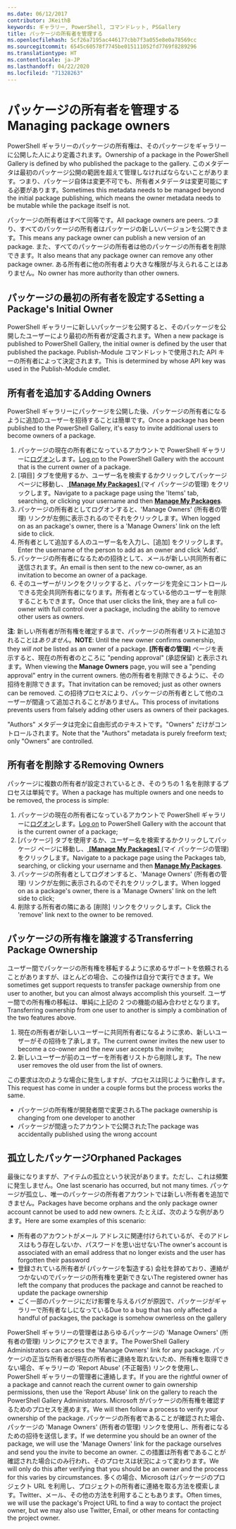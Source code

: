 ```yaml
---
ms.date: 06/12/2017
contributor: JKeithB
keywords: ギャラリー, PowerShell, コマンドレット, PSGallery
title: パッケージの所有者を管理する
ms.openlocfilehash: 5cf26a7195ac446177cbb7f3a055e8e0a78569cc
ms.sourcegitcommit: 6545c60578f7745be015111052fd7769f8289296
ms.translationtype: HT
ms.contentlocale: ja-JP
ms.lasthandoff: 04/22/2020
ms.locfileid: "71328263"
---
```

# <a name="managing-package-owners"></a><span data-ttu-id="637b3-103">パッケージの所有者を管理する</span><span class="sxs-lookup"><span data-stu-id="637b3-103">Managing package owners</span></span>

<span data-ttu-id="637b3-104">PowerShell ギャラリーのパッケージの所有権は、そのパッケージをギャラリーに公開した人により定義されます。</span><span class="sxs-lookup"><span data-stu-id="637b3-104">Ownership of a package in the PowerShell Gallery is defined by who published the package to the gallery.</span></span>
<span data-ttu-id="637b3-105">このメタデータは最初のパッケージ公開の範囲を超えて管理しなければならないことがあります。つまり、パッケージ自体は変更不可でも、所有者メタデータは変更可能にする必要があります。</span><span class="sxs-lookup"><span data-stu-id="637b3-105">Sometimes this metadata needs to be managed beyond the initial package publishing, which means the owner metadata needs to be mutable while the package itself is not.</span></span>

<span data-ttu-id="637b3-106">パッケージの所有者はすべて同等です。</span><span class="sxs-lookup"><span data-stu-id="637b3-106">All package owners are peers.</span></span>
<span data-ttu-id="637b3-107">つまり、すべてのパッケージの所有者はパッケージの新しいバージョンを公開できます。</span><span class="sxs-lookup"><span data-stu-id="637b3-107">This means any package owner can publish a new version of an package.</span></span> <span data-ttu-id="637b3-108">また、すべてのパッケージの所有者は他のパッケージの所有者を削除できます。</span><span class="sxs-lookup"><span data-stu-id="637b3-108">It also means that any package owner can remove any other package owner.</span></span>
<span data-ttu-id="637b3-109">ある所有者に他の所有者より大きな権限が与えられることはありません。</span><span class="sxs-lookup"><span data-stu-id="637b3-109">No owner has more authority than other owners.</span></span>

## <a name="setting-a-packages-initial-owner"></a><span data-ttu-id="637b3-110">パッケージの最初の所有者を設定する</span><span class="sxs-lookup"><span data-stu-id="637b3-110">Setting a Package's Initial Owner</span></span>

<span data-ttu-id="637b3-111">PowerShell ギャラリーに新しいパッケージを公開すると、そのパッケージを公開したユーザーにより最初の所有者が定義されます。</span><span class="sxs-lookup"><span data-stu-id="637b3-111">When a new package is published to PowerShell Gallery, the initial owner is defined by the user that published the package.</span></span> <span data-ttu-id="637b3-112">Publish-Module コマンドレットで使用された API キーの所有者によって決定されます。</span><span class="sxs-lookup"><span data-stu-id="637b3-112">This is determined by whose API key was used in the Publish-Module cmdlet.</span></span>

## <a name="adding-owners"></a><span data-ttu-id="637b3-113">所有者を追加する</span><span class="sxs-lookup"><span data-stu-id="637b3-113">Adding Owners</span></span>

<span data-ttu-id="637b3-114">PowerShell ギャラリーにパッケージを公開した後、パッケージの所有者になるように追加のユーザーを招待することは簡単です。</span><span class="sxs-lookup"><span data-stu-id="637b3-114">Once a package has been published to the PowerShell Gallery, it's easy to invite additional users to become owners of a package.</span></span>

1. <span data-ttu-id="637b3-115">パッケージの現在の所有者になっているアカウントで PowerShell ギャラリーに[ログオン](https://powershellgallery.com/users/account/LogOn)します。</span><span class="sxs-lookup"><span data-stu-id="637b3-115">[Log on](https://powershellgallery.com/users/account/LogOn) to the PowerShell Gallery with the account that is the current owner of a package.</span></span>
2. <span data-ttu-id="637b3-116">[項目] タブを使用するか、ユーザー名を検索するかクリックしてパッケージ ページに移動し、[ **[Manage My Packages]** ](https://www.powershellgallery.com/account/Packages) \(マイ パッケージの管理) をクリックします。</span><span class="sxs-lookup"><span data-stu-id="637b3-116">Navigate to a package page using the 'Items' tab, searching, or clicking your username and then [**Manage My Packages**](https://www.powershellgallery.com/account/Packages).</span></span>
3. <span data-ttu-id="637b3-117">パッケージの所有者としてログオンすると、'Manage Owners' (所有者の管理) リンクが左側に表示されるのでそれをクリックします。</span><span class="sxs-lookup"><span data-stu-id="637b3-117">When logged on as an package's owner, there is a 'Manage Owners' link on the left side to click.</span></span>
4. <span data-ttu-id="637b3-118">所有者として追加する人のユーザー名を入力し、[追加] をクリックします。</span><span class="sxs-lookup"><span data-stu-id="637b3-118">Enter the username of the person to add as an owner and click 'Add'.</span></span>
5. <span data-ttu-id="637b3-119">パッケージの所有者になるための招待として、メールが新しい共同所有者に送信されます。</span><span class="sxs-lookup"><span data-stu-id="637b3-119">An email is then sent to the new co-owner, as an invitation to become an owner of a package.</span></span>
6. <span data-ttu-id="637b3-120">そのユーザーがリンクをクリックすると、パッケージを完全にコントロールできる完全共同所有者になります。所有者となっている他のユーザーを削除することもできます。</span><span class="sxs-lookup"><span data-stu-id="637b3-120">Once that user clicks the link, they are a full co-owner with full control over a package, including the ability to remove other users as owners.</span></span>

<span data-ttu-id="637b3-121">**注**: 新しい所有者が所有権を確定するまで、パッケージの所有者リストに追加されることは*ありません*。</span><span class="sxs-lookup"><span data-stu-id="637b3-121">**NOTE**: Until the new owner confirms ownership, they *will not* be listed as an owner of a package.</span></span>
<span data-ttu-id="637b3-122">**[所有者の管理]** ページを表示すると、現在の所有者のところに "pending approval" (承認保留) と表示されます。</span><span class="sxs-lookup"><span data-stu-id="637b3-122">When viewing the **Manage Owners** page, you will see a "pending approval" entry in the current owners.</span></span>
<span data-ttu-id="637b3-123">他の所有者を削除できるように、その招待を削除できます。</span><span class="sxs-lookup"><span data-stu-id="637b3-123">That invitation can be removed; just as other owners can be removed.</span></span>
<span data-ttu-id="637b3-124">この招待プロセスにより、パッケージの所有者として他のユーザーが間違って追加されることがありません。</span><span class="sxs-lookup"><span data-stu-id="637b3-124">This process of invitations prevents users from falsely adding other users as owners of their packages.</span></span>

<span data-ttu-id="637b3-125">"Authors" メタデータは完全に自由形式のテキストです。"Owners" だけがコントロールされます。</span><span class="sxs-lookup"><span data-stu-id="637b3-125">Note that the "Authors" metadata is purely freeform text; only "Owners" are controlled.</span></span>


## <a name="removing-owners"></a><span data-ttu-id="637b3-126">所有者を削除する</span><span class="sxs-lookup"><span data-stu-id="637b3-126">Removing Owners</span></span>

<span data-ttu-id="637b3-127">パッケージに複数の所有者が設定されているとき、そのうちの 1 名を削除するプロセスは単純です。</span><span class="sxs-lookup"><span data-stu-id="637b3-127">When a package has multiple owners and one needs to be removed, the process is simple:</span></span>

1. <span data-ttu-id="637b3-128">パッケージの現在の所有者になっているアカウントで PowerShell ギャラリーに[ログオン](https://powershellgallery.com/users/account/LogOn)します。</span><span class="sxs-lookup"><span data-stu-id="637b3-128">[Log on](https://powershellgallery.com/users/account/LogOn) to PowerShell Gallery with the account that is the current owner of a package;</span></span>
2. <span data-ttu-id="637b3-129">[パッケージ] タブを使用するか、ユーザー名を検索するかクリックしてパッケージ ページに移動し、[ **[Manage My Packages]** ](https://www.powershellgallery.com/account/Packages) \(マイ パッケージの管理) をクリックします。</span><span class="sxs-lookup"><span data-stu-id="637b3-129">Navigate to a package page using the Packages tab, searching, or clicking your username and then [**Manage My Packages**](https://www.powershellgallery.com/account/Packages).</span></span>
3. <span data-ttu-id="637b3-130">パッケージの所有者としてログオンすると、'Manage Owners' (所有者の管理) リンクが左側に表示されるのでそれをクリックします。</span><span class="sxs-lookup"><span data-stu-id="637b3-130">When logged on as a package's owner, there is a 'Manage Owners' link on the left side to click;</span></span>
4. <span data-ttu-id="637b3-131">削除する所有者の隣にある [削除] リンクをクリックします。</span><span class="sxs-lookup"><span data-stu-id="637b3-131">Click the 'remove' link next to the owner to be removed.</span></span>



## <a name="transferring-package-ownership"></a><span data-ttu-id="637b3-132">パッケージの所有権を譲渡する</span><span class="sxs-lookup"><span data-stu-id="637b3-132">Transferring Package Ownership</span></span>

<span data-ttu-id="637b3-133">ユーザー間でパッケージの所有権を移転するように求めるサポートを依頼されることがありますが、ほとんどの場合、この操作は自分で実行できます。</span><span class="sxs-lookup"><span data-stu-id="637b3-133">We sometimes get support requests to transfer package ownership from one user to another, but you can almost always accomplish this yourself.</span></span>
<span data-ttu-id="637b3-134">ユーザー間での所有権の移転は、単純に上記の 2 つの機能の組み合わせとなります。</span><span class="sxs-lookup"><span data-stu-id="637b3-134">Transferring ownership from one user to another is simply a combination of the two features above.</span></span>

1. <span data-ttu-id="637b3-135">現在の所有者が新しいユーザーに共同所有者になるように求め、新しいユーザーがその招待を了承します。</span><span class="sxs-lookup"><span data-stu-id="637b3-135">The current owner invites the new user to become a co-owner and the new user accepts the invite;</span></span>
2. <span data-ttu-id="637b3-136">新しいユーザーが前のユーザーを所有者リストから削除します。</span><span class="sxs-lookup"><span data-stu-id="637b3-136">The new user removes the old user from the list of owners.</span></span>

<span data-ttu-id="637b3-137">この要求は次のような場合に発生しますが、プロセスは同じように動作します。</span><span class="sxs-lookup"><span data-stu-id="637b3-137">This request has come in under a couple forms but the process works the same.</span></span>

- <span data-ttu-id="637b3-138">パッケージの所有権が開発者間で変更される</span><span class="sxs-lookup"><span data-stu-id="637b3-138">The package ownership is changing from one developer to another</span></span>
- <span data-ttu-id="637b3-139">パッケージが間違ったアカウントで公開された</span><span class="sxs-lookup"><span data-stu-id="637b3-139">The package was accidentally published using the wrong account</span></span>


## <a name="orphaned-packages"></a><span data-ttu-id="637b3-140">孤立したパッケージ</span><span class="sxs-lookup"><span data-stu-id="637b3-140">Orphaned Packages</span></span>

<span data-ttu-id="637b3-141">最後になりますが、アイテムの孤立という状況があります。ただし、これは頻繁に発生しません。</span><span class="sxs-lookup"><span data-stu-id="637b3-141">One last scenario has occurred, but not many times.</span></span>
<span data-ttu-id="637b3-142">パッケージが孤立し、唯一のパッケージの所有者アカウントでは新しい所有者を追加できません。</span><span class="sxs-lookup"><span data-stu-id="637b3-142">Packages have become orphans and the only package owner account cannot be used to add new owners.</span></span>
<span data-ttu-id="637b3-143">たとえば、次のような例があります。</span><span class="sxs-lookup"><span data-stu-id="637b3-143">Here are some examples of this scenario:</span></span>

- <span data-ttu-id="637b3-144">所有者のアカウントがメール アドレスに関連付けられているが、そのアドレスはもう存在しないか、パスワードを思い出せない</span><span class="sxs-lookup"><span data-stu-id="637b3-144">The owner's account is associated with an email address that no longer exists and the user has forgotten their password</span></span>
- <span data-ttu-id="637b3-145">登録されている所有者が (パッケージを製造する) 会社を辞めており、連絡がつかないのでパッケージの所有権を更新できない</span><span class="sxs-lookup"><span data-stu-id="637b3-145">The registered owner has left the company that produces the package and cannot be reached to update the package ownership</span></span>
- <span data-ttu-id="637b3-146">ごく一部のパッケージにだけ影響を与えるバグが原因で、パッケージがギャラリーで所有者なしになっている</span><span class="sxs-lookup"><span data-stu-id="637b3-146">Due to a bug that has only affected a handful of packages, the package is somehow ownerless on the gallery</span></span>

<span data-ttu-id="637b3-147">PowerShell ギャラリーの管理者はあらゆるパッケージの 'Manage Owners' (所有者の管理) リンクにアクセスできます。</span><span class="sxs-lookup"><span data-stu-id="637b3-147">The PowerShell Gallery Administrators can access the 'Manage Owners' link for any package.</span></span>
<span data-ttu-id="637b3-148">パッケージの正当な所有者が現在の所有者に連絡を取れないため、所有権を取得できない場合、ギャラリーの 'Report Abuse' (不正報告) リンクを使用し、PowerShell ギャラリーの管理者に連絡します。</span><span class="sxs-lookup"><span data-stu-id="637b3-148">If you are the rightful owner of a package and cannot reach the current owner to gain ownership permissions, then use the 'Report Abuse' link on the gallery to reach the PowerShell Gallery Administrators.</span></span>
<span data-ttu-id="637b3-149">Microsoft がパッケージの所有権を確認するためのプロセスを進めます。</span><span class="sxs-lookup"><span data-stu-id="637b3-149">We will then follow a process to verify your ownership of the package.</span></span>
<span data-ttu-id="637b3-150">パッケージの所有者であることが確認された場合、パッケージの 'Manage Owners' (所有者の管理) リンクを使用し、所有者になるための招待を送信します。</span><span class="sxs-lookup"><span data-stu-id="637b3-150">If we determine you should be an owner of the package, we will use the 'Manage Owners' link for the package ourselves and send you the invite to become an owner.</span></span>
<span data-ttu-id="637b3-151">この措置は所有者であることが確認された場合にのみ行われ、そのプロセスは状況によって変わります。</span><span class="sxs-lookup"><span data-stu-id="637b3-151">We will only do this after verifying that you should be an owner and the process for this varies by circumstances.</span></span>
<span data-ttu-id="637b3-152">多くの場合、Microsoft はパッケージのプロジェクト URL を利用し、プロジェクトの所有者に連絡を取る方法を模索します。Twitter、メール、その他の方法を利用することもあります。</span><span class="sxs-lookup"><span data-stu-id="637b3-152">Often times, we will use the package's Project URL to find a way to contact the project owner, but we may also use Twitter, Email, or other means for contacting the project owner.</span></span>
